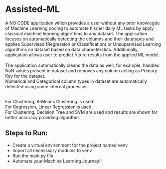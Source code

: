 # Assisted-ML
A NO CODE application which provides a user without any prior knowlegde of Machine Learning coding to automate his/her daily ML tasks by apply classical machine learning algorithms to any dataset. The application focuses on automatically detecting the columns and their datatypes and applies Supervised (Regression or Classification) or Unsupervised Learning algorithms on dataset based on data characterstics. Additionally, application allows user to predict future results from the applied ML model.<br><br>
The application automatically cleans the data as well, for example, handles NaN values present in dataset and removes any column acting as Primary Key for the dataset.<br>
Numerical and Categorical column types in dataset are automatically detected using some internal processes.<br><br>

For Clustering, K-Means Clustering is used.<br>
For Regression, Linear Regression is used.<br>
For Clustering, Decision Tree and SVM are used and results are shown for better accuracy providing algorithm.

## Steps to Run:
- Create a virtual environment for the project named venv
- Import all necesssary modules to venv
- Run the main.py file
- Automate your Machine Learning Journey!!
